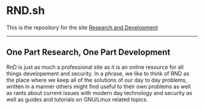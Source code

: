 # RND.sh
This is the repository for the site [Research and Development](https://www.rnd.sh/)

---

## One Part Research, One Part Development

RnD is just as much a professional site as it is an online resource for all things developement and security. In a phrase, we like to think of RND as the place where we keep all of the solutions of our day to day problems, written in a manner others might find useful to their own problems as well as rants about current issues with modern day technology and security as well as guides and tutorials on GNU/Linux related topics.

